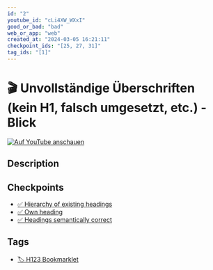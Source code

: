 ```yaml
---
id: "2"
youtube_id: "cLi4XW_WXxI"
good_or_bad: "bad"
web_or_app: "web"
created_at: "2024-03-05 16:21:11"
checkpoint_ids: "[25, 27, 31]"
tag_ids: "[1]"
---
```


# 🎬 Unvollständige Überschriften (kein H1, falsch umgesetzt, etc.) - Blick

[![Auf YouTube anschauen](https://img.youtube.com/vi/cLi4XW_WXxI/sddefault.jpg)](https://youtu.be/cLi4XW_WXxI)

## Description



## Checkpoints

- [✅ Hierarchy of existing headings](/en/wcag/1.3.1a-headings-structure/hierarchy-of-existing-headings)
- [✅ Own heading](/en/wcag/1.3.1a-headings-structure/own-heading)
- [✅ Headings semantically correct](/en/wcag/1.3.1a-headings-structure/headings-semantically-correct)

## Tags

- [🏷️ H123 Bookmarklet](/en/tags/h123-bookmarklet)
